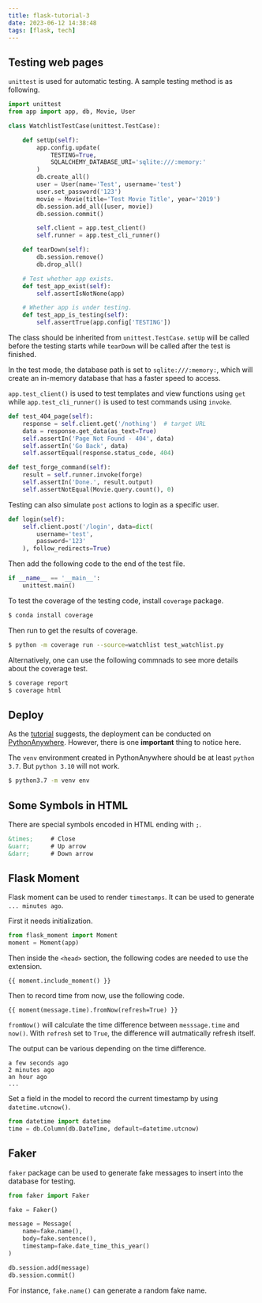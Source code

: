 ```yaml
---
title: flask-tutorial-3
date: 2023-06-12 14:38:48
tags: [flask, tech]
---
```


## Testing web pages

`unittest` is used for automatic testing. A sample testing method is as following.

``` python
import unittest
from app import app, db, Movie, User

class WatchlistTestCase(unittest.TestCase):

    def setUp(self):
        app.config.update(
            TESTING=True,
            SQLALCHEMY_DATABASE_URI='sqlite:///:memory:'
        )
        db.create_all()
        user = User(name='Test', username='test')
        user.set_password('123')
        movie = Movie(title='Test Movie Title', year='2019')
        db.session.add_all([user, movie])
        db.session.commit()

        self.client = app.test_client()
        self.runner = app.test_cli_runner()

    def tearDown(self):
        db.session.remove()
        db.drop_all() 

    # Test whether app exists.
    def test_app_exist(self):
        self.assertIsNotNone(app)

    # Whether app is under testing.
    def test_app_is_testing(self):
        self.assertTrue(app.config['TESTING'])
```

The class should be inherited from `unittest.TestCase`. `setUp` will be called before the testing starts while `tearDown` will be called after the test is finished.

In the test mode, the database path is set to `sqlite:///:memory:`, which will create an in-memory database that has a faster speed to access.

`app.test_client()` is used to test templates and view functions using `get` while `app.test_cli_runner()` is used to test commands using `invoke`.

``` python
def test_404_page(self):
    response = self.client.get('/nothing')  # target URL
    data = response.get_data(as_text=True)
    self.assertIn('Page Not Found - 404', data)
    self.assertIn('Go Back', data)
    self.assertEqual(response.status_code, 404)

def test_forge_command(self):
    result = self.runner.invoke(forge)
    self.assertIn('Done.', result.output)
    self.assertNotEqual(Movie.query.count(), 0)    
```


Testing can also simulate `post` actions to login as a specific user.

``` python
def login(self):
    self.client.post('/login', data=dict(
        username='test',
        password='123'
    ), follow_redirects=True)
```

Then add the following code to the end of the test file.

``` python
if __name__ == '__main__':
    unittest.main()
```

To test the coverage of the testing code, install `coverage` package.
``` bash
$ conda install coverage
```

Then run to get the results of coverage.

``` bash
$ python -m coverage run --source=watchlist test_watchlist.py
```

Alternatively, one can use the following commnads to see more details about the coverage test.

``` bash
$ coverage report
$ coverage html
```

## Deploy

As the [tutorial](https://tutorial.helloflask.com/deploy/) suggests, the deployment can be conducted on [PythonAnywhere](https://www.pythonanywhere.com/). However, there is one **important** thing to notice here.

The `venv` environment created in PythonAnywhere should be at least `python 3.7`. But `python 3.10` will not work.

``` bash
$ python3.7 -m venv env
```

## Some Symbols in HTML

There are special symbols encoded in HTML ending with `;`.

``` html
&times;     # Close 
&uarr;      # Up arrow
&darr;      # Down arrow
```

## Flask Moment

Flask moment can be used to render `timestamps`. It can be used to generate `... minutes ago`.

First it needs initialization.

``` python
from flask_moment import Moment
moment = Moment(app)
```

Then inside the `<head>` section, the following codes are needed to use the extension.

``` jinja
{{ moment.include_moment() }}
```

Then to record time from now, use the following code.

``` jinja
{{ moment(message.time).fromNow(refresh=True) }}
```

`fromNow()` will calculate the time difference between `messsage.time` and `now()`. With `refresh` set to `True`, the difference will autmatically refresh itself. 

The output can be various depending on the time difference.

```
a few seconds ago
2 minutes ago
an hour ago
...
```

Set a field in the model to record the current timestamp by using `datetime.utcnow()`.

``` python
from datetime import datetime
time = db.Column(db.DateTime, default=datetime.utcnow)
```

## Faker

`faker` package can be used to generate fake messages to insert into the database for testing.

``` python
from faker import Faker

fake = Faker()

message = Message(
    name=fake.name(),
    body=fake.sentence(),
    timestamp=fake.date_time_this_year()
)

db.session.add(message)
db.session.commit()
```

For instance, `fake.name()` can generate a random fake name. 